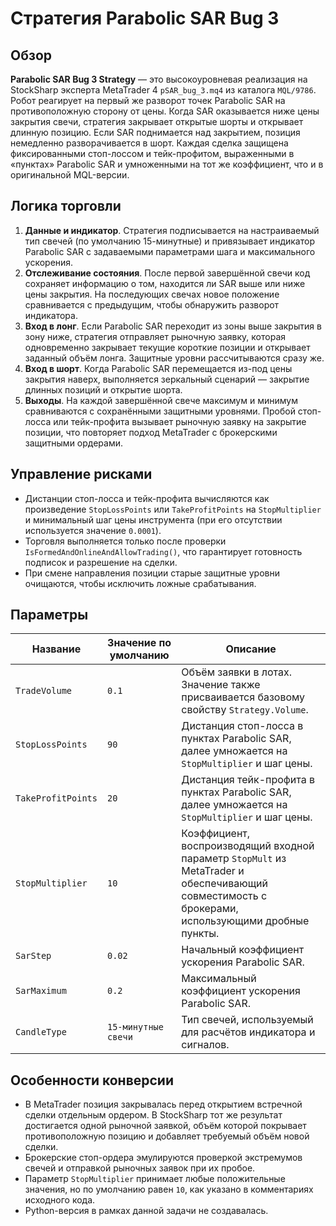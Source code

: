 # Стратегия Parabolic SAR Bug 3

## Обзор
**Parabolic SAR Bug 3 Strategy** — это высокоуровневая реализация на StockSharp эксперта MetaTrader 4 `pSAR_bug_3.mq4` из каталога `MQL/9786`. Робот реагирует на первый же разворот точек Parabolic SAR на противоположную сторону от цены. Когда SAR оказывается ниже цены закрытия свечи, стратегия закрывает открытые шорты и открывает длинную позицию. Если SAR поднимается над закрытием, позиция немедленно разворачивается в шорт. Каждая сделка защищена фиксированными стоп-лоссом и тейк-профитом, выраженными в «пунктах» Parabolic SAR и умноженными на тот же коэффициент, что и в оригинальной MQL-версии.

## Логика торговли
1. **Данные и индикатор**. Стратегия подписывается на настраиваемый тип свечей (по умолчанию 15-минутные) и привязывает индикатор Parabolic SAR с задаваемыми параметрами шага и максимального ускорения.
2. **Отслеживание состояния**. После первой завершённой свечи код сохраняет информацию о том, находится ли SAR выше или ниже цены закрытия. На последующих свечах новое положение сравнивается с предыдущим, чтобы обнаружить разворот индикатора.
3. **Вход в лонг**. Если Parabolic SAR переходит из зоны выше закрытия в зону ниже, стратегия отправляет рыночную заявку, которая одновременно закрывает текущие короткие позиции и открывает заданный объём лонга. Защитные уровни рассчитываются сразу же.
4. **Вход в шорт**. Когда Parabolic SAR перемещается из-под цены закрытия наверх, выполняется зеркальный сценарий — закрытие длинных позиций и открытие шорта.
5. **Выходы**. На каждой завершённой свече максимум и минимум сравниваются с сохранёнными защитными уровнями. Пробой стоп-лосса или тейк-профита вызывает рыночную заявку на закрытие позиции, что повторяет подход MetaTrader с брокерскими защитными ордерами.

## Управление рисками
- Дистанции стоп-лосса и тейк-профита вычисляются как произведение `StopLossPoints` или `TakeProfitPoints` на `StopMultiplier` и минимальный шаг цены инструмента (при его отсутствии используется значение `0.0001`).
- Торговля выполняется только после проверки `IsFormedAndOnlineAndAllowTrading()`, что гарантирует готовность подписок и разрешение на сделки.
- При смене направления позиции старые защитные уровни очищаются, чтобы исключить ложные срабатывания.

## Параметры
| Название | Значение по умолчанию | Описание |
| --- | --- | --- |
| `TradeVolume` | `0.1` | Объём заявки в лотах. Значение также присваивается базовому свойству `Strategy.Volume`. |
| `StopLossPoints` | `90` | Дистанция стоп-лосса в пунктах Parabolic SAR, далее умножается на `StopMultiplier` и шаг цены. |
| `TakeProfitPoints` | `20` | Дистанция тейк-профита в пунктах Parabolic SAR, далее умножается на `StopMultiplier` и шаг цены. |
| `StopMultiplier` | `10` | Коэффициент, воспроизводящий входной параметр `StopMult` из MetaTrader и обеспечивающий совместимость с брокерами, использующими дробные пункты. |
| `SarStep` | `0.02` | Начальный коэффициент ускорения Parabolic SAR. |
| `SarMaximum` | `0.2` | Максимальный коэффициент ускорения Parabolic SAR. |
| `CandleType` | `15-минутные свечи` | Тип свечей, используемый для расчётов индикатора и сигналов. |

## Особенности конверсии
- В MetaTrader позиция закрывалась перед открытием встречной сделки отдельным ордером. В StockSharp тот же результат достигается одной рыночной заявкой, объём которой покрывает противоположную позицию и добавляет требуемый объём новой сделки.
- Брокерские стоп-ордера эмулируются проверкой экстремумов свечей и отправкой рыночных заявок при их пробое.
- Параметр `StopMultiplier` принимает любые положительные значения, но по умолчанию равен `10`, как указано в комментариях исходного кода.
- Python-версия в рамках данной задачи не создавалась.
